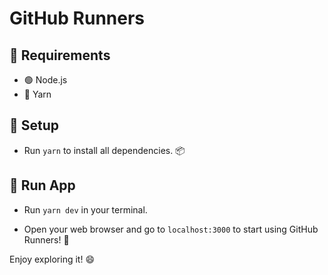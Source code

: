 # GitHub Runners

## 📝 Requirements

- 🟢 Node.js
- 🧶 Yarn

## 🔧 Setup

- Run `yarn` to install all dependencies. 📦

## 🧠 Run App

- Run `yarn dev` in your terminal.

- Open your web browser and go to `localhost:3000` to start using GitHub Runners! 🚀

Enjoy exploring it! 😄
